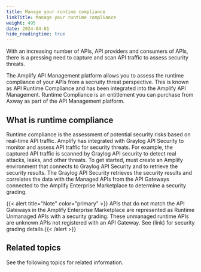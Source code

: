 ```yaml
---
title: Manage your runtime compliance
linkTitle: Manage your runtime compliance
weight: 495
date: 2024-04-01
hide_readingtime: true
---
```


With an increasing number of APIs, API providers and consumers of APIs, there is a pressing need to capture and scan API traffic to assess security threats.

The Amplify API Management platform allows you to assess the runtime compliance of your APIs from a secruity threat perspective. This is known as API Runtime Compliance and has been integrated into the Amplify API Management. Runtime Compliance is an entitlement you can purchase from Axway as part of the API Management platform.

## What is runtime compliance

Runtime compliance is the assessment of potential security risks based on real-time API traffic.  Amplify has integrated with Graylog API Security to monitor and assess API traffic for security threats.  For example, the captured API traffic is scanned by Graylog API security to detect real attacks, leaks, and other threats.
To get started, must create an Amplify environment that connects to Graylog API Security and to retrieve the security results.   The Graylog API Security retrieves the security results and correlates the data with the Managed APIs from the API Gateways connected to the Amplify Enterprise Marketplace to determine a security grading.  

{{< alert title="Note" color="primary" >}} APIs that do not match the API Gateways in the Amplify Enterprise Marketplace are represented as Runtime Unmanaged APIs with a security grading.  These unmanaged runtime APIs are unknown APIs not registered with an API Gateway. See (link) for security grading details.{{< /alert >}} 

## Related topics

See the following topics for related information.
